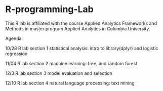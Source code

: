 # R-programming-Lab

This R lab is affiliated with the course Applied Analytics Frameworks and Methods in master program Applied Analytics in Columbia University.

Agenda:

10/28 R lab section 1 statistical analysis: intro to library(dplyr) and logistic regression

11/04 R lab section 2 machine learning: tree, and random forest

12/3 R lab section 3 model evaluation and selection

12/10 R lab section 4 natural language processing: text mining

